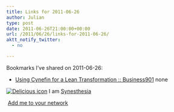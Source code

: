 ```yaml
---
title: Links for 2011-06-26
author: Julian
type: post
date: 2011-06-26T21:00:00+00:00
url: /2011/06/26/links-for-2011-06-26/
aktt_notify_twitter:
  - no

---
```

Bookmarks I&#8217;ve shared on 2011-06-26:

  * [Using Cynefin for a Lean Transformation :: Business901][1] 
    none</li> </ul> 
    
    <p class="deliciouslink">
      <a href="https://del.icio.us/synesthesia" title="See all my bookmarks on del.icio.us"><img src="https://www.synesthesia.co.uk/images/deliciousicon.jpg" alt="Delicious icon" /></a>&nbsp;I am <a href="https://del.icio.us/synesthesia" title="See all my bookmarks on del.icio.us">Synesthesia</a>
    </p>
    
    <p class="deliciouslink">
      <a href="https://del.icio.us/network?add=synesthesia" title="Add me to your del.icio.us network"><img src="https://www.synesthesia.co.uk/images/add.gif" alt="" /></a>&nbsp;<a href="https://del.icio.us/network?add=synesthesia" title="Add me to your del.icio.us network">Add me to your network</a>
    </p>

 [1]: https://business901.com/blog1/using-cynefin-for-a-lean-transformation/?utm_source=feedburner